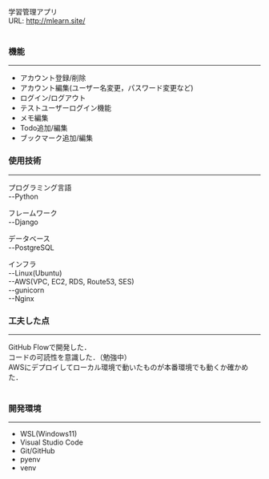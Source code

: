 学習管理アプリ<br>
URL: http://mlearn.site/
<br><br>

<h3>機能</h3>
<hr>
<ul>
  <li>アカウント登録/削除</li>
  <li>アカウント編集(ユーザー名変更，パスワード変更など)</li>
  <li>ログイン/ログアウト</li>
  <li>テストユーザーログイン機能</li>
  <li>メモ編集</li>
  <li>Todo追加/編集</li>
  <li>ブックマーク追加/編集</li>
</ul>


<h3>使用技術</h3>
<hr>
プログラミング言語<br>
--Python

フレームワーク<br>
--Django

データベース<br>
--PostgreSQL

インフラ<br>
--Linux(Ubuntu)<br>
--AWS(VPC, EC2, RDS, Route53, SES)<br>
--gunicorn<br>
--Nginx<br>

<h3>工夫した点</h3>
<hr>
GitHub Flowで開発した．<br>
コードの可読性を意識した．（勉強中）<br>
AWSにデプロイしてローカル環境で動いたものが本番環境でも動くか確かめた．<br>

<br>
<h3>開発環境</h3>
<hr>
<ul>
  <li>WSL(Windows11)</li>
  <li>Visual Studio Code</li>
  <li>Git/GitHub</li>
  <li>pyenv</li>
  <li>venv</li>
</ul>
